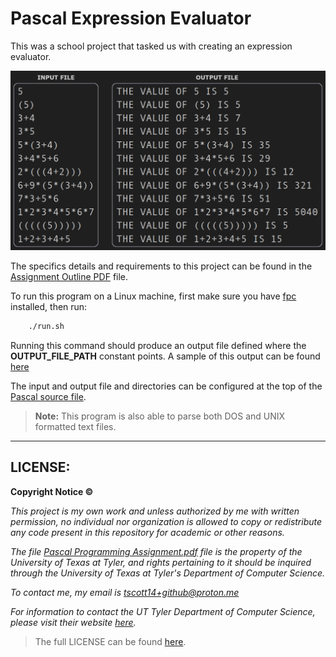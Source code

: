 # Pascal Expression Evaluator

This was a school project that tasked us with creating an expression evaluator.

![](./assets/preview.png)

The specifics details and requirements to this project can be found in the [Assignment Outline PDF](./assignment/Pascal%20Programming%20Assignment.pdf) file.

To run this program on a Linux machine, first make sure you have [fpc](https://www.freepascal.org/) installed, then run:
```bash
    ./run.sh
```

Running this command should produce an output file defined where the **OUTPUT_FILE_PATH** constant points. A sample of this output can be found [here](./sample_output.txt)

The input and output file and directories can be configured at the top of the [Pascal source file](./main.pas).

> **Note:** This program is also able to parse both DOS and UNIX formatted text files. 

---

## LICENSE:
**Copyright Notice :copyright:**

*This project is my own work and unless authorized by me with written permission, no individual nor organization is allowed to copy or redistribute any code present in this repository for academic or other reasons.*

*The file [Pascal Programming Assignment.pdf](./assignment/Pascal%20Programming%20Assignment.pdf) file is the property of the University of Texas at Tyler, and rights pertaining to it should be inquired through the University of Texas at Tyler's Department of Computer Science.*

*To contact me, my email is tscott14+github@proton.me*

*For information to contact the UT Tyler Department of Computer Science, please visit their website [here](https://www.uttyler.edu/computer-science/).*

> The full LICENSE can be found [here](./LICENSE).
